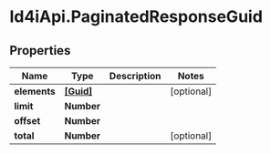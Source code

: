 # Id4iApi.PaginatedResponseGuid

## Properties
Name | Type | Description | Notes
------------ | ------------- | ------------- | -------------
**elements** | [**[Guid]**](Guid.md) |  | [optional] 
**limit** | **Number** |  | 
**offset** | **Number** |  | 
**total** | **Number** |  | [optional] 


